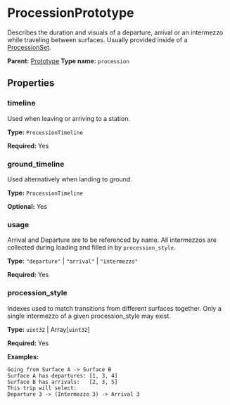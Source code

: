 # ProcessionPrototype

Describes the duration and visuals of a departure, arrival or an intermezzo while traveling between surfaces. Usually provided inside of a [ProcessionSet](prototype:ProcessionSet).

**Parent:** [Prototype](Prototype.md)
**Type name:** `procession`

## Properties

### timeline

Used when leaving or arriving to a station.

**Type:** `ProcessionTimeline`

**Required:** Yes

### ground_timeline

Used alternatively when landing to ground.

**Type:** `ProcessionTimeline`

**Optional:** Yes

### usage

Arrival and Departure are to be referenced by name. All intermezzos are collected during loading and filled in by `procession_style`.

**Type:** `"departure"` | `"arrival"` | `"intermezzo"`

**Required:** Yes

### procession_style

Indexes used to match transitions from different surfaces together. Only a single intermezzo of a given procession_style may exist.

**Type:** `uint32` | Array[`uint32`]

**Required:** Yes

**Examples:**

```
Going from Surface A -> Surface B
Surface A has departures: [1, 3, 4]
Surface B has arrivals:   [2, 3, 5]
This trip will select:
Departure 3 -> (Intermezzo 3) -> Arrival 3
```


